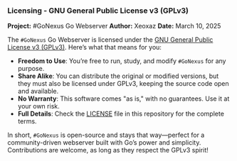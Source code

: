 ### Licensing - GNU General Public License v3 (GPLv3)
**Project:** #GoNexus Go Webserver
**Author:** Xeoxaz
**Date:** March 10, 2025

The `#GoNexus` Go Webserver is licensed under the [GNU General Public License v3 (GPLv3)](https://www.gnu.org/licenses/gpl-3.0.en.html). Here’s what that means for you:

- **Freedom to Use**: You’re free to run, study, and modify `#GoNexus` for any purpose.
- **Share Alike**: You can distribute the original or modified versions, but they must also be licensed under GPLv3, keeping the source code open and available.
- **No Warranty**: This software comes "as is," with no guarantees. Use it at your own risk.
- **Full Details**: Check the [LICENSE](LICENSE) file in this repository for the complete terms.

In short, `#GoNexus` is open-source and stays that way—perfect for a community-driven webserver built with Go’s power and simplicity. Contributions are welcome, as long as they respect the GPLv3 spirit!